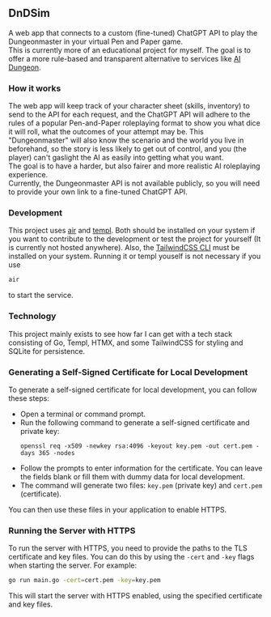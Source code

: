 ## DnDSim
A web app that connects to a custom (fine-tuned) ChatGPT API to play the Dungeonmaster in your virtual Pen and Paper game.  
This is currently more of an educational project for myself.
The goal is to offer a more rule-based and transparent alternative to services like [AI Dungeon](https://aidungeon.com/).

### How it works
The web app will keep track of your character sheet (skills, inventory) to send to the API for each request, and the ChatGPT API will adhere to the rules of a popular Pen-and-Paper roleplaying format to show you what dice it will roll, what the outcomes of your attempt may be. This "Dungeonmaster" will also know the scenario and the world you live in beforehand, so the story is less likely to get out of control, and you (the player) can't gaslight the AI as easily into getting what you want.  
The goal is to have a harder, but also fairer and more realistic AI roleplaying experience.  
Currently, the Dungeonmaster API is not available publicly, so you will need to provide your own link to a fine-tuned ChatGPT API.

### Development
This project uses [air](https://github.com/air-verse/air) and [templ](https://github.com/a-h/templ). Both should be installed on your system if you want to contribute to the development or test the project for yourself (It is currently not hosted anywhere). Also, the [TailwindCSS CLI](https://tailwindcss.com/docs/installation) must be installed on your system. Running it or templ youself is not necessary if you use 
```sh
air
```
to start the service.

### Technology
This project mainly exists to see how far I can get with a tech stack consisting of Go, Templ, HTMX, and some TailwindCSS for styling and SQLite for persistence.

### Generating a Self-Signed Certificate for Local Development

To generate a self-signed certificate for local development, you can follow these steps:

* Open a terminal or command prompt.
* Run the following command to generate a self-signed certificate and private key:
  ```
  openssl req -x509 -newkey rsa:4096 -keyout key.pem -out cert.pem -days 365 -nodes
  ```
* Follow the prompts to enter information for the certificate. You can leave the fields blank or fill them with dummy data for local development.
* The command will generate two files: `key.pem` (private key) and `cert.pem` (certificate).

You can then use these files in your application to enable HTTPS.

### Running the Server with HTTPS

To run the server with HTTPS, you need to provide the paths to the TLS certificate and key files. You can do this by using the `-cert` and `-key` flags when starting the server. For example:

```sh
go run main.go -cert=cert.pem -key=key.pem
```

This will start the server with HTTPS enabled, using the specified certificate and key files.
